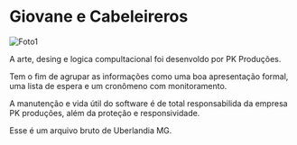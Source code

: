 # Giovane e Cabeleireros 

![Foto1](https://user-images.githubusercontent.com/98966014/215629443-5e430d9c-a8fb-4606-9dad-7ccfa83f45f9.png)

A arte, desing e logica compultacional foi desenvoldo por PK Produções.

Tem o fim de agrupar as informações como uma boa apresentação formal, uma lista de espera e um cronômeno com monitoramento.

A manutenção e vida útil do software é de total responsabilida da empresa PK produções, além da proteção e responsividade.

Esse é um arquivo bruto de Uberlandia MG.
